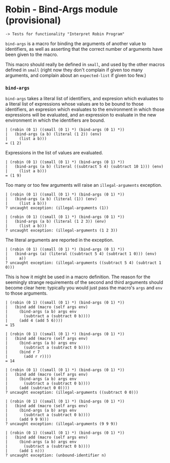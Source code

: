 Robin - Bind-Args module (provisional)
======================================

    -> Tests for functionality "Interpret Robin Program"

`bind-args` is a macro for binding the arguments of another value to
identifiers, as well as asserting that the correct number of arguments
have been given to the macro.

This macro should really be defined in `small`, and used by the other
macros defined in `small` (right now they don't complain if given too
many arguments, and complain about an `expected-list` if given too few.)

### `bind-args` ###

`bind-args` takes a literal list of identifiers, and expresion which
evaluates to a literal list of expressions whose values are to be bound
to those identifiers, an expresion which evaluates to the environment in
which those expressions will be evaluated, and an expression to evaluate
in the new environment in which the identifiers are bound.

    | (robin (0 1) ((small (0 1) *) (bind-args (0 1) *))
    |   (bind-args (a b) (literal (1 2)) (env)
    |     (list a b)))
    = (1 2)

Expressions in the list of values are evaluated.

    | (robin (0 1) ((small (0 1) *) (bind-args (0 1) *))
    |   (bind-args (a b) (literal ((subtract 5 4) (subtract 10 1))) (env)
    |     (list a b)))
    = (1 9)

Too many or too few arguments will raise an `illegal-arguments`
exception.

    | (robin (0 1) ((small (0 1) *) (bind-args (0 1) *))
    |   (bind-args (a b) (literal (1)) (env)
    |     (list a b)))
    ? uncaught exception: (illegal-arguments (1))

    | (robin (0 1) ((small (0 1) *) (bind-args (0 1) *))
    |   (bind-args (a b) (literal (1 2 3)) (env)
    |     (list a b)))
    ? uncaught exception: (illegal-arguments (1 2 3))

The literal arguments are reported in the exception.

    | (robin (0 1) ((small (0 1) *) (bind-args (0 1) *))
    |   (bind-args (a) (literal ((subtract 5 4) (subtract 1 0))) (env)
    |     a))
    ? uncaught exception: (illegal-arguments ((subtract 5 4) (subtract 1 0)))

This is how it might be used in a macro definition.  The reason for the
seemingly strange requirements of the second and third arguments should
become clear here: typically you would just pass the macro's `args` and
`env` to those arguments.

    | (robin (0 1) ((small (0 1) *) (bind-args (0 1) *))
    |   (bind add (macro (self args env)
    |     (bind-args (a b) args env
    |       (subtract a (subtract 0 b))))
    |     (add 4 (add 5 6))))
    = 15

    | (robin (0 1) ((small (0 1) *) (bind-args (0 1) *))
    |   (bind add (macro (self args env)
    |     (bind-args (a b) args env
    |       (subtract a (subtract 0 b))))
    |     (bind r 7
    |       (add r r))))
    = 14

    | (robin (0 1) ((small (0 1) *) (bind-args (0 1) *))
    |   (bind add (macro (self args env)
    |     (bind-args (a b) args env
    |       (subtract a (subtract 0 b))))
    |     (add (subtract 0 0))))
    ? uncaught exception: (illegal-arguments ((subtract 0 0)))

    | (robin (0 1) ((small (0 1) *) (bind-args (0 1) *))
    |   (bind add (macro (self args env)
    |     (bind-args (a b) args env
    |       (subtract a (subtract 0 b))))
    |     (add 9 9 9)))
    ? uncaught exception: (illegal-arguments (9 9 9))

    | (robin (0 1) ((small (0 1) *) (bind-args (0 1) *))
    |   (bind add (macro (self args env)
    |     (bind-args (a b) args env
    |       (subtract a (subtract 0 b))))
    |     (add 1 n)))
    ? uncaught exception: (unbound-identifier n)
